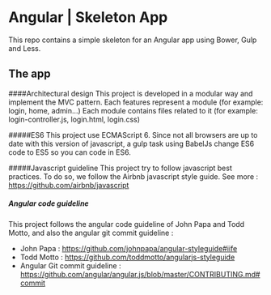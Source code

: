 # Angular | Skeleton App
This repo contains a simple skeleton for an Angular app using Bower, Gulp and Less.

The app
-------------

####Architectural design
This project is developed in a modular way and implement the MVC pattern.
Each features represent a module (for example: login, home, admin...)
Each module contains files related to it (for example: login-controller.js, login.html, login.css)

#####ES6
This project use ECMAScript 6. Since not all browsers are up to date with this version of javascript, a gulp task using BabelJs change ES6 code to ES5 so you can code in ES6.

#####Javascript guideline
This project try to follow javascript best practices. To do so, we follow the Airbnb javascript style guide.
See more : https://github.com/airbnb/javascript

##### Angular code guideline
This project follows the angular code guideline of John Papa and Todd Motto, and also the angular git commit guideline :
* John Papa :  https://github.com/johnpapa/angular-styleguide#iife
* Todd Motto : https://github.com/toddmotto/angularjs-styleguide
* Angular Git commit guideline : https://github.com/angular/angular.js/blob/master/CONTRIBUTING.md#commit